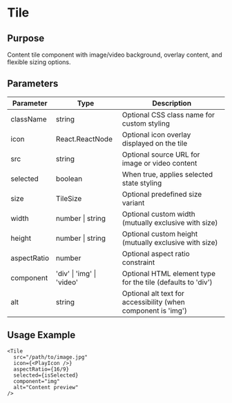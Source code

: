 # Tile

## Purpose
Content tile component with image/video background, overlay content, and flexible sizing options.

## Parameters

| Parameter | Type | Description |
|-----------|------|-------------|
| className | string | Optional CSS class name for custom styling |
| icon | React.ReactNode | Optional icon overlay displayed on the tile |
| src | string | Optional source URL for image or video content |
| selected | boolean | When true, applies selected state styling |
| size | TileSize | Optional predefined size variant |
| width | number \| string | Optional custom width (mutually exclusive with size) |
| height | number \| string | Optional custom height (mutually exclusive with size) |
| aspectRatio | number | Optional aspect ratio constraint |
| component | 'div' \| 'img' \| 'video' | Optional HTML element type for the tile (defaults to 'div') |
| alt | string | Optional alt text for accessibility (when component is 'img') |

## Usage Example
```tsx
<Tile 
  src="/path/to/image.jpg"
  icon={<PlayIcon />}
  aspectRatio={16/9}
  selected={isSelected}
  component="img"
  alt="Content preview"
/>
```